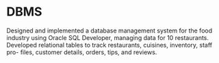 # DBMS
Designed and implemented a database management system for the food industry using Oracle SQL Developer, managing data for 10 restaurants. Developed relational tables to track restaurants, cuisines, inventory, staff pro- files, customer details, orders, tips, and reviews.
